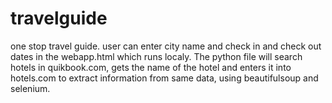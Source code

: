 # travelguide
one stop travel guide. 
user can enter city name and check in and check out dates in the webapp.html which runs localy.
The python file will search hotels in quikbook.com, gets the name of the hotel and enters it into hotels.com to extract information 
from same data, using beautifulsoup and selenium.
